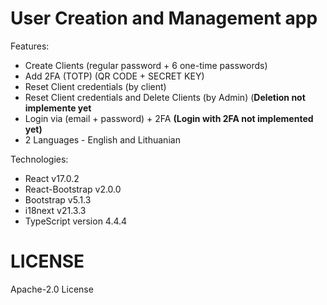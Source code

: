 # User Creation and Management app

 Features:
 - Create Clients (regular password + 6 one-time passwords)
 - Add 2FA (TOTP) (QR CODE + SECRET KEY)
 - Reset Client credentials (by client)
 - Reset Client credentials and Delete Clients (by Admin) (**Deletion not implemente yet**
 - Login via (email + password) + 2FA **(Login with 2FA not implemented yet)**
 - 2 Languages - English and Lithuanian

 Technologies:
 - React v17.0.2
 - React-Bootstrap v2.0.0
 - Bootstrap v5.1.3
 - i18next v21.3.3
 - TypeScript version 4.4.4

# LICENSE
Apache-2.0 License
